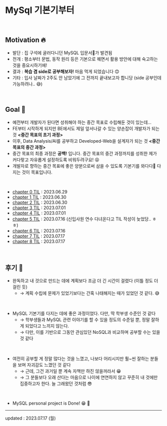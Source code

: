 # MySql 기본기부터

<br>

## Motivation 🔥
- 발단 : 집 구석에 굴러다니던 MySQL 입문서📕가 발견됨
- 전개 : 평소부터 문법, 동작 원리 등은 기본으로 꿰면서 활용 방안에 대해 숙고하는 것을 중요시하기에!
- 결과 : **복습 겸 side로 공부해보자!** 마음 먹게 되었습니다 😊
- 기타 : 입사 날짜가 2주도 안 남았기에 그 전까지 끝내보고자 합니당 (side 공부인데 가능하려나.. 😅)

<br>

## Goal 🎯
- 예전부터 개발자가 된다면 성취해야 하는 중간 목표로 수립해둔 것이 있는데...
- FE부터 시작하게 되지만 BE에서도 제일 앞서나갈 수 있는 양손잡이 개발자가 되는 것 **<중간 목표의 초기 과정>**
- 이후, Data Analysis/AI를 공부하고 Developed-Web을 설계자가 되는 것 **<중간 목표의 중간 과정>**
- 중간 목표의 최종 과정은 **공백!** 입니다. 중간 목표의 중간 과정까지를 성취한 제가 커다랗고 자유롭게 설정하도록 비워두려구요! 😝
- 개발자로 향하는 중간 목표에 좋은 양분으로써 삼을 수 있도록 기본기를 와다다💪 다지는 것이 목표입니다.

<br>

- <a href="https://github.com/Moon-GD/mysql-self-taught/tree/main/chapter%200%20%3A%20환경%20구축#chapter-0--환경-구축">chapter 0 TIL</a> : 2023.06.29
- <a href="https://github.com/Moon-GD/mysql-self-taught/blob/main/chapter%202%20%3A%20특정%20데이터를%20가져오자/README.md#chapter-2--특정-데이터를-가져오자">chapter 1 TIL</a> : 2023.06.30
- <a href="https://github.com/Moon-GD/mysql-self-taught/blob/main/chapter%202%20%3A%20특정%20데이터를%20가져오자/README.md#chapter-2--특정-데이터를-가져오자">chapter 2 TIL</a> : 2023.06.30
- <a href="https://github.com/Moon-GD/mysql-self-taught/tree/main/chapter%203%20:%20복합%20조건%20검색#chapter-3--복합-조건-검색">chapter 3 TIL</a> : 2023.07.01
- <a href="https://github.com/Moon-GD/mysql-self-taught/blob/main/chapter%204%20%3A%20데이터%20통합/README.md#chapter-4--데이터-통합">chapter 4 TIL</a> : 2023.07.01
- <a href="https://github.com/Moon-GD/mysql-self-taught/tree/main/chapter%205%20:%20데이터%20정렬#chapter-5--데이터-정렬">chapter 5 TIL</a> : 2023.07.16 (신입사원 연수 다녀온다고 TIL 작성이 늦었당.. ㅎㅎ)
- <a href="https://github.com/Moon-GD/mysql-self-taught/tree/main/chapter%206%20:%20데이터%20편집#chapter-6--데이터-편집">chapter 6 TIL</a> : 2023.07.16
- <a href="https://github.com/Moon-GD/mysql-self-taught/tree/main/chapter%207%20:%20중첩%20SELECT#chapter-7--중첩-select">chapter 7 TIL</a> : 2023.07.17
- <a href="https://github.com/Moon-GD/mysql-self-taught/tree/main/chapter%208%20%3A%20테이블%20합치기#chapter-8--테이블-합치기">chapter 8 TIL</a> : 2023.07.17

<br>

## 후기 🧐
- 완독하고 내 것으로 만드는 데에 계획보다 조금 더 긴 시간이 걸렸다 (이틀 정도 더 걸린 듯)
  - → 계획 수립에 문제가 있었기보다는 간혹 나태해지는 때가 있었던 것 같다. 😅

<br>

- MySQL 기본기를 다지는 데에 좋은 과정이었다. 다만, 딱 학부생 수준인 것 같다
    - → 학부생들과 MySQL 관련 이야기를 할 수 있을 정도의 수준일 뿐, 정말 잘하게 되었다고 느끼지 않는다.
    - → 다만, 이를 기반으로 그동안 관심있던 NoSQL과 비교하며 공부할 수는 있을 것 같다
 
<br>

- 여전히 공부할 게 정말 많다는 것을 느꼈고, 나보다 어리시지만 훨~씬 잘하는 분들을 보며 자괴감도 느꼈던 것 같다
    - → 근데, 그건 과거일 뿐 계속 자책만 하진 않을꺼라서 😁
    - → 그 분들보다 오래 산다는 마음으로 나이에 연연하지 않고 꾸준히 내 것에만 집중하고자 한다. 늘 그래왔던 것처럼 😎
 
<br>

- MySQL personal project is Done! 😁 💯

---

updated : 2023.07.17 (월) 
